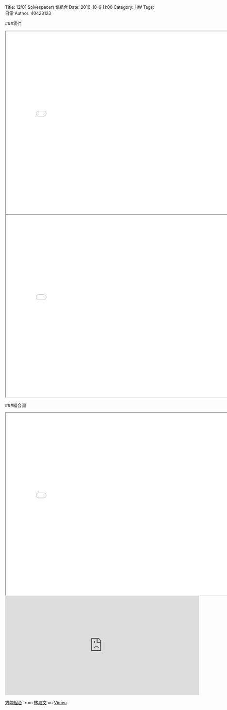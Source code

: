 Title: 12/01  Solvespace作業組合
Date: 2016-10-6 11:00
Category: HW
Tags: 日常
Author: 40423123



<!-- PELICAN_END_SUMMARY -->

###零件

<iframe src="./../data/洞洞方塊.html"width="800"height="600"/></iframe>

<iframe src="./../data/連接桿.html"width="800"height="600"/></iframe>




###組合圖

<iframe src="./../data/組合.html"width="800"height="600"/></iframe>

<iframe src="https://player.vimeo.com/video/199433020" width="640" height="326" frameborder="0" webkitallowfullscreen mozallowfullscreen allowfullscreen></iframe>
<p><a href="https://vimeo.com/199433020">方塊組合</a> from <a href="https://vimeo.com/user58788851">林嘉文</a> on <a href="https://vimeo.com">Vimeo</a>.</p>